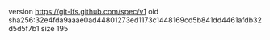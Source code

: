 version https://git-lfs.github.com/spec/v1
oid sha256:32e4fda9aaae0ad44801273ed1173c1448169cd5b841dd4461afdb32d5d5f7b1
size 195
